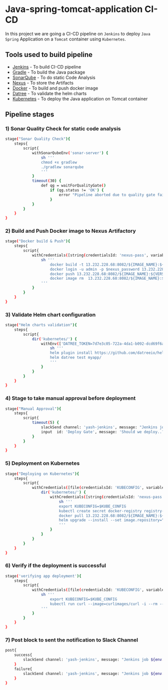 # Java-spring-tomcat-application CI-CD

In this project we are going a CI-CD pipeline on ```Jenkins``` to deploy ```Java Spring``` Application on a ```Tomcat``` container using ```Kubernetes```.

## Tools used to build pipeline

- [Jenkins](https://www.jenkins.io/) - To build CI-CD pipeline
- [Gradle](https://gradle.org/) - To build the Java package 
- [SonarQube](https://www.sonarqube.org/) - To do static Code Analysis
- [Nexus](https://www.sonatype.com/) - To store the Artifacts
- [Docker](https://www.docker.com/) - To build and push docker image 
- [Datree](https://www.datree.io/) - To validate the helm charts
- [Kubernetes](https://kubernetes.io/) - To deploy the Java application on Tomcat container

## Pipeline stages

### 1) Sonar Quality Check for static code analysis
```sh
stage("Sonar Quality Check"){
    steps{
        script{
            withSonarQubeEnv('sonar-server') {
                sh '''
                chmod +x gradlew
                ./gradlew sonarqube
                '''
            }
            timeout(30) {
                def qg = waitForQualityGate()
                    if (qg.status != 'OK') {
                        error "Pipeline aborted due to quality gate failure: ${qg.status}"
                    }
            }
        }  
    }
}
```
### 2) Build and Push Docker image to Nexus Artifactory
```sh
stage("Docker build & Push"){
    steps{
        script{
            withCredentials([string(credentialsId: 'nexus-pass', variable: 'nexus_password')]) {
                sh '''
                    docker build -t 13.232.228.68:8082/${IMAGE_NAME}:${VERSION} .
                    docker login -u admin -p $nexus_password 13.232.228.68:8082
                    docker push 13.232.228.68:8082/${IMAGE_NAME}:${VERSION}
                    docker image rm  13.232.228.68:8082/${IMAGE_NAME}:${VERSION}
                '''
            }
        }  
    }
}
```
### 3) Validate Helm chart configuration
```sh
stage("Helm charts validation"){
    steps{
        script{
            dir('kubernetes/') {
                withEnv(['DATREE_TOKEN=7d7e3c05-722a-4da1-b092-dcd69f6a31ff']) {
                    sh '''
                    helm plugin install https://github.com/datreeio/helm-datree || true
                    helm datree test myapp/
                    '''
                }
            }
        }
    } 
}
```
### 4) Stage to take manual approval before deployment
```sh
stage("Manual Approval"){
    steps{
        script{
            timeout(5) {
                slackSend channel: 'yash-jenkins', message: "Jenkins job ${env.JOB_NAME}, Build Number: ${env.BUILD_NUMBER}. Please go to the build url and approve the deployment request..! Build Url: ${env.BUILD_URL}", teamDomain: 'yash-ybc8444', tokenCredentialId: 'slack-token'
                input  id: 'Deploy Gate', message: 'Should we deploy..? ', ok: 'Yes, we should...!'
            }
        }
    }  
}
```
### 5) Deployment on Kubernetes
```sh
stage("Deploying on Kubernetes"){
    steps{
        script{
            withCredentials([file(credentialsId: 'KUBECONFIG', variable: 'KUBE_CONFIG')]) {
                dir('kubernetes/') {
                    withCredentials([string(credentialsId: 'nexus-pass', variable: 'nexus_password')]) {
                        sh '''
                        export KUBECONFIG=$KUBE_CONFIG
                        kubectl create secret docker-registry registry-secret --docker-server=13.232.228.68:8082 --docker-username=admin --docker-password=$nexus_password --dry-run=client -o yaml | kubectl apply -f - 
                        docker pull 13.232.228.68:8082/${IMAGE_NAME}:${VERSION}
                        helm upgrade --install --set image.repository="13.232.228.68:8082/${IMAGE_NAME}" --set image.tag="${VERSION}"  myspringapp myapp/
                        '''
                    }
                }
            }
        }
    }  
}
```
### 6) Verify if the deployment is successful 
```sh
stage('verifying app deployment'){
    steps{
        script{
            withCredentials([file(credentialsId: 'KUBECONFIG', variable: 'KUBE_CONFIG')]) {
                sh '''
                    export KUBECONFIG=$KUBE_CONFIG
                    kubectl run curl --image=curlimages/curl -i --rm --restart=Never -- curl myspringapp-myapp:8080
                '''
            }   
        }
    }
} 
```
### 7) Post block to sent the notification to Slack Channel 
```sh
post{
    success{
        slackSend channel: 'yash-jenkins', message: "Jenkins job ${env.JOB_NAME}, Build Number: ${env.BUILD_NUMBER} has SUCCEDED..! Build Url: ${env.BUILD_URL}, Build Result: ${currentBuild.result}" , teamDomain: 'yash-ybc8444', tokenCredentialId: 'slack-token'
    }
    failure{
        slackSend channel: 'yash-jenkins', message: "Jenkins job ${env.JOB_NAME}, Build Number: ${env.BUILD_NUMBER} has FAILED..!  Build Url: ${env.BUILD_URL}, Build Result: ${currentBuild.result}" , teamDomain: 'yash-ybc8444', tokenCredentialId: 'slack-token'
    }
}
```



